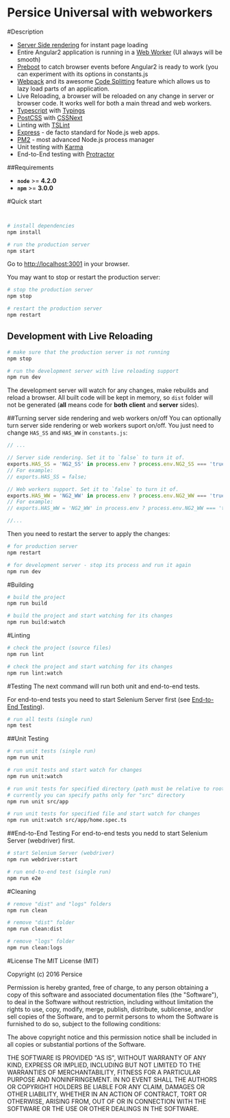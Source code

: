 # Persice Universal with webworkers

#Description

- [Server Side rendering](https://angularu.com/VideoSession/2015sf/angular-2-server-rendering) for instant page loading
- Entire Angular2 application is running in a [Web Worker](https://developer.mozilla.org/en-US/docs/Web/API/Web_Workers_API/Using_web_workers) (UI always will be smooth)
- [Preboot](https://www.npmjs.com/package/preboot) to catch browser events before Angular2 is ready to work (you can experiment with its options in constants.js
- [Webpack](https://webpack.github.io/) and its awesome [Code Splitting](https://webpack.github.io/docs/code-splitting.html) feature which allows us to lazy load parts of an application.
- Live Reloading, a browser will be reloaded on any change in server or browser code. It works well for both a main thread and web workers.
- [Typescript](http://www.typescriptlang.org/) with [Typings](https://github.com/typings/typings)
- [PostCSS](https://github.com/postcss/postcss) with [CSSNext](http://cssnext.io/)
- Linting with [TSLint](http://palantir.github.io/tslint/)
- [Express](http://expressjs.com/) - de facto standard for Node.js web apps.
- [PM2](http://pm2.keymetrics.io/) - most advanced Node.js process manager
- Unit testing with [Karma](http://karma-runner.github.io/)
- End-to-End testing with [Protractor](https://angular.github.io/protractor)

##Requirements

- **`node`** >= **4.2.0**
- **`npm`** >= **3.0.0**

#Quick start
```bash


# install dependencies
npm install

# run the production server
npm start
```
Go to [http://localhost:3001](http://localhost:3001) in your browser.

You may want to stop or restart the production server:
```bash
# stop the production server
npm stop

# restart the production server
npm restart
```

## Development with Live Reloading
```bash
# make sure that the production server is not running
npm stop

# run the development server with live reloading support
npm run dev
```

The development server will watch for any changes, make rebuilds and reload a browser. All built code will be kept in
memory, so `dist` folder will not be generated (**all** means code for **both** **client** and **server** sides).

##Turning server side rendering and web workers on/off
You can optionally turn server side rendering or web workers suport on/off. You just need
to change `HAS_SS` and `HAS_WW` in `constants.js`:

```js
// ...

// Server side rendering. Set it to `false` to turn it of.
exports.HAS_SS = 'NG2_SS' in process.env ? process.env.NG2_SS === 'true' : true;
// For example:
// exports.HAS_SS = false;

// Web workers support. Set it to `false` to turn it of.
exports.HAS_WW = 'NG2_WW' in process.env ? process.env.NG2_WW === 'true' : true;
// For example:
// exports.HAS_WW = 'NG2_WW' in process.env ? process.env.NG2_WW === 'true' : false;

//...
```
Then you need to restart the server to apply the changes:
```bash
# for production server
npm restart

# for development server - stop its process and run it again
npm run dev
```

#Building
```bash
# build the project
npm run build

# build the project and start watching for its changes
npm run build:watch
```

#Linting
```bash
# check the project (source files)
npm run lint

# check the project and start watching for its changes
npm run lint:watch
```


#Testing
The next command will run both unit and end-to-end tests.

For end-to-end tests you need to start Selenium Server first (see [End-to-End Testing](#end-to-end-testing)).
```bash
# run all tests (single run)
npm test
```

##Unit Testing
```bash
# run unit tests (single run)
npm run unit

# run unit tests and start watch for changes
npm run unit:watch

# run unit tests for specified directory (path must be relative to root directory)
# currently you can specify paths only for "src" directory
npm run unit src/app

# run unit tests for specified file and start watch for changes
npm run unit:watch src/app/home.spec.ts
```

##End-to-End Testing
For end-to-end tests you nedd to start Selenium Server (webdriver) first.
```bash
# start Selenium Server (webdriver)
npm run webdriver:start

# run end-to-end test (single run)
npm run e2e
```

#Cleaning
```bash
# remove "dist" and "logs" folders
npm run clean

# remove "dist" folder
npm run clean:dist

# remove "logs" folder
npm run clean:logs
```

#License
The MIT License (MIT)

Copyright (c) 2016 Persice

Permission is hereby granted, free of charge, to any person obtaining a copy
of this software and associated documentation files (the "Software"), to deal
in the Software without restriction, including without limitation the rights
to use, copy, modify, merge, publish, distribute, sublicense, and/or sell
copies of the Software, and to permit persons to whom the Software is
furnished to do so, subject to the following conditions:

The above copyright notice and this permission notice shall be included in all
copies or substantial portions of the Software.

THE SOFTWARE IS PROVIDED "AS IS", WITHOUT WARRANTY OF ANY KIND, EXPRESS OR
IMPLIED, INCLUDING BUT NOT LIMITED TO THE WARRANTIES OF MERCHANTABILITY,
FITNESS FOR A PARTICULAR PURPOSE AND NONINFRINGEMENT. IN NO EVENT SHALL THE
AUTHORS OR COPYRIGHT HOLDERS BE LIABLE FOR ANY CLAIM, DAMAGES OR OTHER
LIABILITY, WHETHER IN AN ACTION OF CONTRACT, TORT OR OTHERWISE, ARISING FROM,
OUT OF OR IN CONNECTION WITH THE SOFTWARE OR THE USE OR OTHER DEALINGS IN THE
SOFTWARE.

